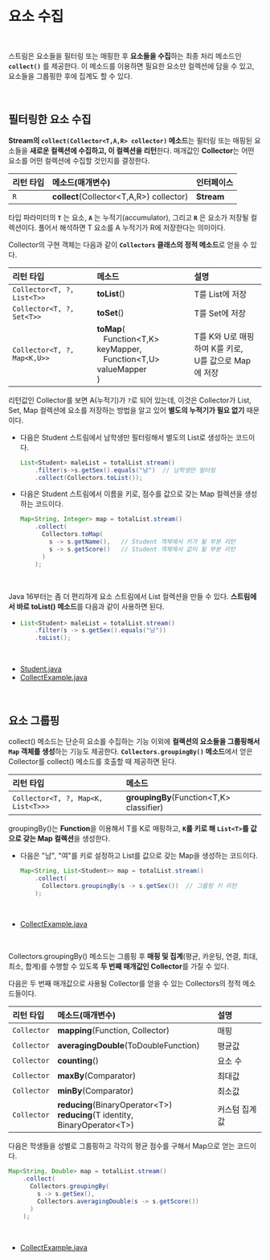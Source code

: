 # 요소 수집
<br/>

스트림은 요소들을 필터링 또는 매핑한 후 **요소들을 수집**하는 최종 처리 메소드인 **`collect()`** 를 제공한다.
이 메소드를 이용하면 필요한 요소만 컬렉션에 담을 수 있고, 요소들을 그룹핑한 후에 집계도 할 수 있다.

<br/>

## 필터링한 요소 수집
**Stream의 `collect(Collector<T,A,R> collector)` 메소드**는 필터링 또는 매핑된 요소들을 **새로운 컬렉션에 수집하고, 이 컬렉션을 리턴**한다.
매개값인 **Collector**는 어떤 요소를 어떤 컬렉션에 수집할 것인지를 결정한다.

|리턴 타입|메소드(매개변수)|인터페이스|
|:---|:---|:---|
|`R`|**collect**(Collector<T,A,R>) collector)|**Stream**|

타입 파라미터의 **`T`** 는 요소, **`A`** 는 누적기(accumulator), 그리고 **`R`** 은 요소가 저장될 컬렉션이다. 풀어서 해석하면 T 요소를 A 누적기가 R에 저장한다는 의미이다.

Collector의 구현 객체는 다음과 같이 **`Collectors` 클래스의 정적 메소드**로 얻을 수 있다.

|리턴 타입|메소드|설명|
|:---|:---|:---|
|`Collector<T, ?, List<T>>`|**toList**()|T를 List에 저장|
|`Collector<T, ?, Set<T>>`|**toSet**()|T를 Set에 저장|
|`Collector<T, ?, Map<K,U>>`|**toMap**(<br/>&nbsp;&nbsp;&nbsp;Function<T,K> keyMapper,<br/>&nbsp;&nbsp;&nbsp;Function<T,U> valueMapper<br/>)|T를 K와 U로 매핑하여 K를 키로,<br/>U를 값으로 Map에 저장|

리턴값인 Collector를 보면 A(누적기)가 `?`로 되어 있는데, 이것은 Collector가 List, Set, Map 컬렉션에 요소를 저장하는 방법을 알고 있어 **별도의 누적기가 필요 없기** 때문이다.
- 다음은 Student 스트림에서 남학생만 필터링해서 별도의 List로 생성하는 코드이다.

  ```java
  List<Student> maleList = totalList.stream()
      .filter(s->s.getSex().equals("남")  // 남학생만 필터링
      .collect(Collectors.toList());
  ```
- 다음은 Student 스트림에서 이름을 키로, 점수를 값으로 갖는 Map 컬렉션을 생성하는 코드이다.

  ```java
  Map<String, Integer> map = totalList.stream()
      .collect(
        Collectors.toMap(
          s -> s.getName(),   // Student 객체에서 키가 될 부분 리턴
          s -> s.getScore()   // Student 객체에서 값이 될 부분 리턴
        )
      );
  ```
<br/>

Java 16부터는 좀 더 편리하게 요소 스트림에서 List 컬렉션을 만들 수 있다. **스트림에서 바로 toList() 메소드**를 다음과 같이 사용하면 된다.
- ```java
  List<Student> maleList = totalList.stream()
      .filter(s -> s.getSex().equals("남"))
      .toList();
  ```

<br/>

- [Student.java](https://github.com/silxbro/java/blob/main/src/thisisjava/ch17/sec12/exam01/Student.java)
- [CollectExample.java](https://github.com/silxbro/java/blob/main/src/thisisjava/ch17/sec12/exam01/CollectExample.java)

<br/>

## 요소 그룹핑
collect() 메소드는 단순히 요소를 수집하는 기능 이외에 **컬렉션의 요소들을 그룹핑해서 `Map` 객체를 생성**하는 기능도 제공한다.
**`Collectors.groupingBy()` 메소드**에서 얻은 Collector를 collect() 메소드를 호출할 때 제공하면 된다.

|리턴 타입|메소드|
|:---|:---|
|`Collector<T, ?, Map<K, List<T>>>`|**groupingBy**(Function<T,K> classifier)|

groupingBy()는 **Function**을 이용해서 T를 K로 매핑하고, **`K`를 키로 해 `List<T>`를 값으로 갖는 Map 컬렉션**을 생성한다.

- 다음은 "남", "여"를 키로 설정하고 List<Student>를 값으로 갖는 Map을 생성하는 코드이다.
  
  ```java
  Map<String, List<Student>> map = totalList.stream()
      .collect(
        Collectors.groupingBy(s -> s.getSex())  // 그룹핑 키 리턴
      );
  ```

<br/>

- [CollectExample.java](https://github.com/silxbro/java/blob/main/src/thisisjava/ch17/sec12/exam02/CollectExample.java)

<br/>

Collectors.groupingBy() 메소드는 그룹핑 후 **매핑 및 집계**(평균, 카운팅, 연결, 최대, 최소, 합계)를 수행할 수 있도록 **두 번째 매개값인 Collector**를 가질 수 있다.

다음은 두 번째 매개값으로 사용될 Collector를 얻을 수 있는 Collectors의 정적 메소드들이다.

|리턴 타입|메소드(매개변수)|설명|
|:---|:---|:---|
|`Collector`|**mapping**(Function, Collector)|매핑|
|`Collector`|**averagingDouble**(ToDoubleFunction)|평균값|
|`Collector`|**counting**()|요소 수|
|`Collector`|**maxBy**(Comparator)|최대값|
|`Collector`|**minBy**(Comparator)|최소값|
|`Collector`|**reducing**(BinaryOperator\<T\>)<br/>**reducing**(T identity, BinaryOperator\<T\>)|커스텀 집계 값|

다음은 학생들을 성별로 그룹핑하고 각각의 평균 점수를 구해서 Map으로 얻는 코드이다.
```java
Map<String, Double> map = totalList.stream()
    .collect(
      Collectors.groupingBy(
        s -> s.getSex(),
        Collectors.averagingDouble(s -> s.getScore())
      )
    );
```

<br/>

- [CollectExample.java](https://github.com/silxbro/java/blob/main/src/thisisjava/ch17/sec12/exam03/CollectExample.java)
